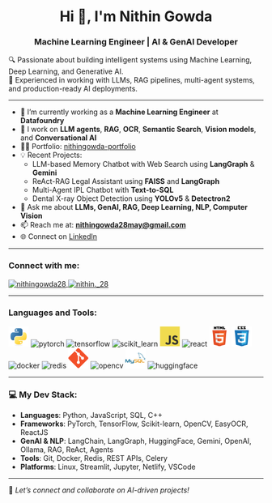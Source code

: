 <h1 align="center">Hi 👋, I'm Nithin Gowda</h1>
<h3 align="center">Machine Learning Engineer | AI & GenAI Developer</h3>

🔍 Passionate about building intelligent systems using Machine Learning, Deep Learning, and Generative AI.  
🧠 Experienced in working with LLMs, RAG pipelines, multi-agent systems, and production-ready AI deployments.

---

- 🔭 I’m currently working as a **Machine Learning Engineer** at **Datafoundry**  
- 🧠 I work on **LLM agents**, **RAG**, **OCR**, **Semantic Search**, **Vision models**, and **Conversational AI**
- 👨‍💻 Portfolio: [nithingowda-portfolio](https://nithingowda-portfolio.netlify.app/)
- 💡 Recent Projects:
  - LLM-based Memory Chatbot with Web Search using **LangGraph** & **Gemini**
  - ReAct-RAG Legal Assistant using **FAISS** and **LangGraph**
  - Multi-Agent IPL Chatbot with **Text-to-SQL**
  - Dental X-ray Object Detection using **YOLOv5** & **Detectron2**
- 💬 Ask me about **LLMs, GenAI, RAG, Deep Learning, NLP, Computer Vision**
- 📫 Reach me at: **nithingowda28may@gmail.com**
- 🌐 Connect on [LinkedIn](https://linkedin.com/in/nithingowda28)

---

<h3 align="left">Connect with me:</h3>
<p align="left">
  <a href="https://linkedin.com/in/nithingowda28" target="blank">
    <img align="center" src="https://raw.githubusercontent.com/rahuldkjain/github-profile-readme-generator/master/src/images/icons/Social/linked-in-alt.svg" alt="nithingowda28" height="30" width="40" />
  </a>
  <a href="https://instagram.com/nithin._28" target="blank">
    <img align="center" src="https://raw.githubusercontent.com/rahuldkjain/github-profile-readme-generator/master/src/images/icons/Social/instagram.svg" alt="nithin._28" height="30" width="40" />
  </a>
</p>

---

<h3 align="left">Languages and Tools:</h3>
<p align="left">
  <img src="https://raw.githubusercontent.com/devicons/devicon/master/icons/python/python-original.svg" alt="python" width="40" height="40"/>
  <img src="https://www.vectorlogo.zone/logos/pytorch/pytorch-icon.svg" alt="pytorch" width="40" height="40"/>
  <img src="https://www.vectorlogo.zone/logos/tensorflow/tensorflow-icon.svg" alt="tensorflow" width="40" height="40"/>
  <img src="https://upload.wikimedia.org/wikipedia/commons/0/05/Scikit_learn_logo_small.svg" alt="scikit_learn" width="40" height="40"/>
  <img src="https://raw.githubusercontent.com/devicons/devicon/master/icons/javascript/javascript-original.svg" alt="js" width="40" height="40"/>
  <img src="https://www.vectorlogo.zone/logos/reactjs/reactjs-icon.svg" alt="react" width="40" height="40"/>
  <img src="https://raw.githubusercontent.com/devicons/devicon/master/icons/html5/html5-original-wordmark.svg" alt="html5" width="40" height="40"/>
  <img src="https://raw.githubusercontent.com/devicons/devicon/master/icons/css3/css3-original-wordmark.svg" alt="css3" width="40" height="40"/>
  <img src="https://www.vectorlogo.zone/logos/docker/docker-icon.svg" alt="docker" width="40" height="40"/>
  <img src="https://www.vectorlogo.zone/logos/redis/redis-icon.svg" alt="redis" width="40" height="40"/>
  <img src="https://raw.githubusercontent.com/devicons/devicon/master/icons/git/git-original.svg" alt="git" width="40" height="40"/>
  <img src="https://www.vectorlogo.zone/logos/opencv/opencv-icon.svg" alt="opencv" width="40" height="40"/>
  <img src="https://raw.githubusercontent.com/devicons/devicon/master/icons/mysql/mysql-original-wordmark.svg" alt="mysql" width="40" height="40"/>
  <img src="https://huggingface.co/front/assets/huggingface_logo.svg" alt="huggingface" width="40" height="40"/>
</p>

---

<h3 align="left">💻 My Dev Stack:</h3>

- **Languages**: Python, JavaScript, SQL, C++
- **Frameworks**: PyTorch, TensorFlow, Scikit-learn, OpenCV, EasyOCR, ReactJS
- **GenAI & NLP**: LangChain, LangGraph, HuggingFace, Gemini, OpenAI, Ollama, RAG, ReAct, Agents
- **Tools**: Git, Docker, Redis, REST APIs, Celery
- **Platforms**: Linux, Streamlit, Jupyter, Netlify, VSCode

---

🔗 _Let’s connect and collaborate on AI-driven projects!_
